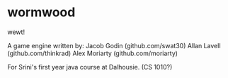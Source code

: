 wormwood
========

wewt!


A game engine written by:
Jacob Godin (github.com/swat30) 
Allan Lavell (github.com/thinkrad) 
Alex Moriarty (github.com/moriarty)

For Srini's first year java course at Dalhousie. (CS 1010?)

